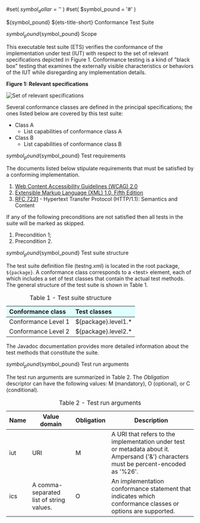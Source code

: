 #set( $symbol_dollar = '$' )
#set( $symbol_pound = '#' )

${symbol_pound} ${ets-title-short} Conformance Test Suite

${symbol_pound}${symbol_pound} Scope

This executable test suite (ETS) verifies the conformance of the implementation 
under test (IUT) with respect to the set of relevant specifications depicted in 
Figure 1. Conformance testing is a kind of "black box" testing that examines the 
externally visible characteristics or behaviors of the IUT while disregarding 
any implementation details.

**Figure 1: Relevant specifications**

![Set of relevant specifications](img/specifications.png)

Several conformance classes are defined in the principal specifications; the ones 
listed below are covered by this test suite:

* Class A 
    - List capabilities of conformance class A
* Class B 
    - List capabilities of conformance class B


${symbol_pound}${symbol_pound} Test requirements

The documents listed below stipulate requirements that must be satisfied by a 
conforming implementation.

1. [Web Content Accessibility Guidelines (WCAG) 2.0](http://www.w3.org/TR/WCAG20/)
2. [Extensible Markup Language (XML) 1.0, Fifth Edition](http://www.w3.org/TR/xml/)
3. [RFC 7231](https://tools.ietf.org/html/rfc7231) - Hypertext Transfer Protocol 
(HTTP/1.1): Semantics and Content 

If any of the following preconditions are not satisfied then all tests in the 
suite will be marked as skipped.

1. Precondition 1;
2. Precondition 2.


${symbol_pound}${symbol_pound} Test suite structure

The test suite definition file (testng.xml) is located in the root package, 
`${package}`. A conformance class corresponds to a &lt;test&gt; element, each 
of which includes a set of test classes that contain the actual test methods. 
The general structure of the test suite is shown in Table 1.

<table>
  <caption>Table 1 - Test suite structure</caption>
  <thead>
    <tr style="text-align: left; background-color: LightCyan">
      <th>Conformance class</th>
      <th>Test classes</th>
    </tr>
  </thead>
  <tbody>
    <tr>
      <td>Conformance Level 1</td>
      <td>${package}.level1.*</td>
    </tr>
    <tr>
      <td>Conformance Level 2</td>
      <td>${package}.level2.*</td>
    </tr>
  </tbody>
</table>

The Javadoc documentation provides more detailed information about the test 
methods that constitute the suite.


${symbol_pound}${symbol_pound} Test run arguments

The test run arguments are summarized in Table 2. The _Obligation_ descriptor can 
have the following values: M (mandatory), O (optional), or C (conditional).

<table>
	<caption>Table 2 - Test run arguments</caption>
	<thead>
    <tr>
      <th>Name</th>
      <th>Value domain</th>
	    <th>Obligation</th>
	    <th>Description</th>
    </tr>
  </thead>
	<tbody>
    <tr>
      <td>iut</td>
      <td>URI</td>
      <td>M</td>
      <td>A URI that refers to the implementation under test or metadata about it.
    Ampersand ('&amp;') characters must be percent-encoded as '%26'.</td>
    </tr>
	  <tr>
      <td>ics</td>
      <td>A comma-separated list of string values.</td>
      <td>O</td>
      <td>An implementation conformance statement that indicates which conformance 
      classes or options are supported.</td>
    </tr>
	</tbody>
</table>
